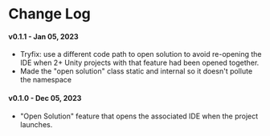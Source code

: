 # Change Log

#### v0.1.1 - Jan 05, 2023

- Tryfix: use a different code path to open solution to avoid re-opening the IDE when 2+ Unity projects with that feature had been opened together.
- Made the "open solution" class static and internal so it doesn't pollute the namespace

#### v0.1.0 - Dec 05, 2023

- "Open Solution" feature that opens the associated IDE when the project launches.
